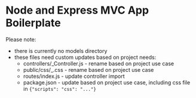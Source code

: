 # Node and Express MVC App Boilerplate

Please note:
- there is currently no models directory
- these files need custom updates based on project needs:
  - controllers/_Controller.js - rename based on project use case
  - public/css/_.css - rename based on project use case
  - routes/index.js - update controller import
  - package.json - update based on project use case, including css file in `{"scripts": "css": "..."}`
